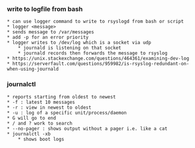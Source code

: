 

### write to logfile from bash
    * can use logger command to write to rsyslogd from bash or script
    * logger <message>
    * sends message to /var/messages
    * add -p for an error priority 
    * logger writes to /dev/log which is a socket via udp 
        * journald is listening on that socket
        * journald records then forwards the message to rsyslog
    * https://unix.stackexchange.com/questions/464361/examining-dev-log
    * https://serverfault.com/questions/959982/is-rsyslog-redundant-on-when-using-journald


### journalctl
    * reports starting from oldest to newest
    * -f : latest 10 messages
    * -r : view in newest to oldest
    * -u : log of a specific unit/process/daemon
    * G will go to end
    * / and ? work to search
    * --no-pager : shows output without a pager i.e. like a cat
    * journalctl -xb
        * shows boot logs